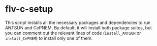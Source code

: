 # flv-c-setup

This script installs all the necessary packages and dependencies to run ANTSUN and CePNEM. By default, it will install both package suites, but you can comment out the relevant lines of code (`install_ANTSUN` or `install_CePNEM`) to install only one of them.
